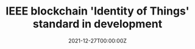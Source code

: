 ---
title: IEEE blockchain 'Identity of Things' standard in development
tags:
- DID
date: "2021-12-27T00:00:00Z"

# Optional external URL for project (replaces project detail page).
external_link: "https://www.smart2zero.com/news/ieee-blockchain-identity-things-standard-development"
---